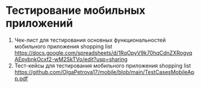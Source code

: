 # Тестирование мобильных приложений  
1. Чек-лист для тестирования основных функциональностей мобильного приложения shopping list
https://docs.google.com/spreadsheets/d/1RqOpyV9k70hqCdnZXRogyqAEpvbnkOcxf2-wM2SkTVo/edit?usp=sharing
2. Тест-кейсы для тестирования мобильного приложения shopping list  
https://github.com/OlgaPetrova17/mobile/blob/main/TestCasesMobileApp.pdf 
